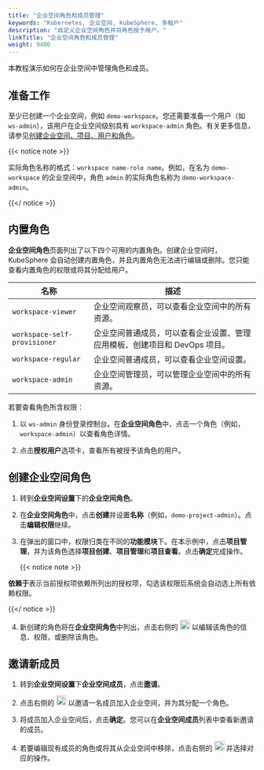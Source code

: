 ```yaml
---
title: "企业空间角色和成员管理"
keywords: "Kubernetes, 企业空间, KubeSphere, 多租户"
description: "自定义企业空间角色并将角色授予用户。"
linkTitle: "企业空间角色和成员管理"
weight: 9400
---
```


本教程演示如何在企业空间中管理角色和成员。

## 准备工作

至少已创建一个企业空间，例如 `demo-workspace`。您还需要准备一个用户（如 `ws-admin`），该用户在企业空间级别具有 `workspace-admin` 角色。有关更多信息，请参见[创建企业空间、项目、用户和角色](../../quick-start/create-workspace-and-project/)。

{{< notice note >}} 

实际角色名称的格式：`workspace name-role name`。例如，在名为 `demo-workspace` 的企业空间中，角色 `admin` 的实际角色名称为 `demo-workspace-admin`。

{{</ notice >}} 

## 内置角色

**企业空间角色**页面列出了以下四个可用的内置角色。创建企业空间时，KubeSphere 会自动创建内置角色，并且内置角色无法进行编辑或删除。您只能查看内置角色的权限或将其分配给用户。

| **名称** | **描述**                                          |
| ------------------ | ------------------------------------------------------------ |
| `workspace-viewer` | 企业空间观察员，可以查看企业空间中的所有资源。 |
| `workspace-self-provisioner`   | 企业空间普通成员，可以查看企业设置、管理应用模板、创建项目和 DevOps 项目。 |
| `workspace-regular` | 企业空间普通成员，可以查看企业空间设置。 |
| `workspace-admin`   | 企业空间管理员，可以管理企业空间中的所有资源。 |

若要查看角色所含权限：

1. 以 `ws-admin` 身份登录控制台。在**企业空间角色**中，点击一个角色（例如，`workspace-admin`）以查看角色详情。

2. 点击**授权用户**选项卡，查看所有被授予该角色的用户。

## 创建企业空间角色

1. 转到**企业空间设置**下的**企业空间角色**。

2. 在**企业空间角色**中，点击**创建**并设置**名称**（例如，`demo-project-admin`）。点击**编辑权限**继续。

3. 在弹出的窗口中，权限归类在不同的**功能模块**下。在本示例中，点击**项目管理**，并为该角色选择**项目创建**、**项目管理**和**项目查看**。点击**确定**完成操作。

   {{< notice note >}} 

**依赖于**表示当前授权项依赖所列出的授权项，勾选该权限后系统会自动选上所有依赖权限。

   {{</ notice >}} 

4. 新创建的角色将在**企业空间角色**中列出，点击右侧的 <img src="/images/docs/zh-cn/workspace-administration-and-user-guide/role-and-member-management/three-dots.png" height="20px"> 以编辑该角色的信息、权限，或删除该角色。

## 邀请新成员

1. 转到**企业空间设置**下**企业空间成员**，点击**邀请**。
2. 点击右侧的 <img src="/images/docs/zh-cn/workspace-administration-and-user-guide/role-and-member-management/add.png" height="20px"> 以邀请一名成员加入企业空间，并为其分配一个角色。



3. 将成员加入企业空间后，点击**确定**。您可以在**企业空间成员**列表中查看新邀请的成员。

4. 若要编辑现有成员的角色或将其从企业空间中移除，点击右侧的 <img src="/images/docs/zh-cn/workspace-administration-and-user-guide/role-and-member-management/three-dots.png" height="20px"> 并选择对应的操作。